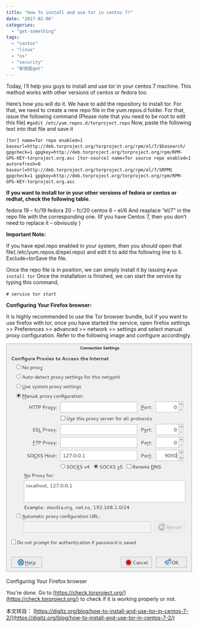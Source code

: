 ```yaml
---
title: "How To install and use tor in centos 7?"
date: "2017-02-06"
categories: 
  - "get-something"
tags: 
  - "centos"
  - "linux"
  - "os"
  - "security"
  - "新技能get"
---
```


Today, I’ll help you guys to install and use tor in your centos 7 machine. This method works with other versions of centos or fedora too.

Here’s how you will do it. We have to add the repository to install tor. For that, we need to create a new repo file in the yum.repos.d folder. For that, issue the following command (Please note that you need to be root to edit this file) `#gedit /etc/yum.repos.d/torproject.repo` Now, paste the following text into that file and save it 

```
[tor] name=Tor repo enabled=1 baseurl=http://deb.torproject.org/torproject.org/rpm/el/7/$basearch/ gpgcheck=1 gpgkey=http://deb.torproject.org/torproject.org/rpm/RPM-GPG-KEY-torproject.org.asc [tor-source] name=Tor source repo enabled=1 autorefresh=0 baseurl=http://deb.torproject.org/torproject.org/rpm/el/7/SRPMS gpgcheck=1 gpgkey=http://deb.torproject.org/torproject.org/rpm/RPM-GPG-KEY-torproject.org.asc
``` 

**If you want to install tor in your other versions of fedora or centos or redhat, check the following table.** 

fedora 19 – fc/19 fedora 20 – fc/20 centos 6 – el/6 And reaplace “el/7” in the repo file with the corresponding one. (If you have Centos 7, then you don’t need to replace it – obviously ) 

**Important Note:** 

If you have epel.repo enabled in your system, then you should open that file( /etc/yum.repos.d/epel.repo) and edit it to add the following line to it. Exclude=torSave the file.

Once the repo file is in position, we can simply install it by issuing `#yum install tor` Once the installation is finished, we can start the service by typing this command,

`# service tor start` 

**Configuring Your Firefox browser:**

It is highly recommended to use the Tor browser bundle, but if you want to use firefox with tor, once you have started the service, open firefox settings >> Preferences >> advanced >> network >> settings and select manual proxy configuration. Refer to the following image and configure accordingly.

![Configuring Your Firefox browser](/assets/images/Screenshot-from-2014-10-11-233955.png) 

Configuring Your Firefox browser

You're done. Go to [https://check.torproject.org/](https://check.torproject.org/) to check if it is working properly or not.

本文转自： [https://digitz.org/blog/how-to-install-and-use-tor-in-centos-7-2/](https://digitz.org/blog/how-to-install-and-use-tor-in-centos-7-2/)
